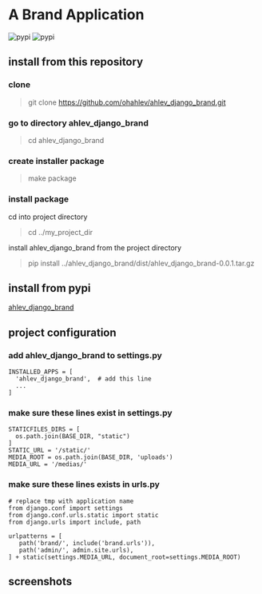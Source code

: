 # A Brand Application
![pypi](https://img.shields.io/pypi/v/ahlev_django_brand) ![pypi](https://img.shields.io/pypi/status/ahlev_django_brand)

## install from this repository
### clone

> git clone https://github.com/ohahlev/ahlev_django_brand.git

### go to directory ahlev_django_brand

> cd ahlev_django_brand

### create installer package

> make package

### install package

cd into project directory

> cd ../my_project_dir

install ahlev_django_brand from the project directory

> pip install ../ahlev_django_brand/dist/ahlev_django_brand-0.0.1.tar.gz


## install from pypi
[ahlev_django_brand](https://pypi.org/project/ahlev_django_brand/)

## project configuration
### add ahlev_django_brand to settings.py

    INSTALLED_APPS = [
      'ahlev_django_brand',  # add this line
      ...
    ]

### make sure these lines exist in settings.py

    STATICFILES_DIRS = [
      os.path.join(BASE_DIR, "static")
    ]
    STATIC_URL = '/static/'
    MEDIA_ROOT = os.path.join(BASE_DIR, 'uploads')
    MEDIA_URL = '/medias/'

### make sure these lines exists in urls.py

    # replace tmp with application name
    from django.conf import settings
    from django.conf.urls.static import static
    from django.urls import include, path

    urlpatterns = [
       path('brand/', include('brand.urls')),
       path('admin/', admin.site.urls),
    ] + static(settings.MEDIA_URL, document_root=settings.MEDIA_ROOT)


## screenshots
